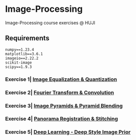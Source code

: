 # Image-Processing
Image-Processing course exercises @ HUJI

## Requirements
```
numpy==1.23.4
matplotlib==3.6.1
imageio==2.22.2
scikit-image
scipy==1.9.3
```


### Exercise 1| [Image Equalization & Quantization](https://github.com/idopinto/Image-Processing/tree/main/Ex1-Image%20Equalization%20%26%20Quantization)

### Exercise 2| [Fourier Transform & Convolution](https://github.com/idopinto/Image-Processing/tree/main/Ex2-Fourier%20Transform%20%26%20Convolution)

### Exercise 3| [Image Pyramids & Pyramid Blending](https://github.com/idopinto/Image-Processing/tree/main/Ex3-Image%20Pyramids%20%26%20Pyramid%20Blending)

### Exercise 4| [Panorama Registration & Stitching](https://github.com/idopinto/Image-Processing/tree/main/Ex4-Panorama%20Registration%20%26%20Stitching)

### Exercise 5| [Deep Learning - Deep Style Image Prior](https://github.com/idopinto/Image-Processing/tree/main/Ex5-DL-Deep%20Style%20Image%20Prior)
